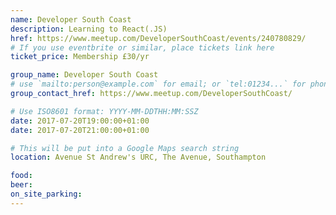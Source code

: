 ```yaml
---
name: Developer South Coast
description: Learning to React(.JS)
href: https://www.meetup.com/DeveloperSouthCoast/events/240780829/
# If you use eventbrite or similar, place tickets link here
ticket_price: Membership £30/yr

group_name: Developer South Coast
# use `mailto:person@example.com` for email; or `tel:01234...` for phone, or `http://...` for web
group_contact_href: https://www.meetup.com/DeveloperSouthCoast/

# Use ISO8601 format: YYYY-MM-DDTHH:MM:SSZ
date: 2017-07-20T19:00:00+01:00
date: 2017-07-20T21:00:00+01:00

# This will be put into a Google Maps search string
location: Avenue St Andrew's URC, The Avenue, Southampton

food: 
beer: 
on_site_parking: 
---
```

